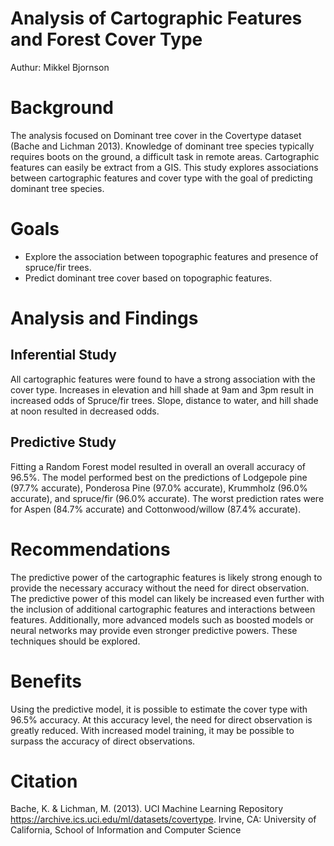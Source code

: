 # Analysis of Cartographic Features and Forest Cover Type
Authur: Mikkel Bjornson

# Background
The analysis focused on Dominant tree cover in the Covertype dataset (Bache and Lichman 2013). Knowledge of dominant tree species typically requires boots on the ground, a difficult task in remote areas. Cartographic features can easily be extract from a GIS. This study explores associations between cartographic features and cover type with the goal of predicting dominant tree species. 
# Goals
-	Explore the association between topographic features and presence of spruce/fir trees.
-	Predict dominant tree cover based on topographic features. 
# Analysis and Findings
## Inferential Study
All cartographic features were found to have a strong association with the cover type. Increases in elevation and hill shade at 9am and 3pm result in increased odds of Spruce/fir trees. Slope, distance to water, and hill shade at noon resulted in decreased odds. 
## Predictive Study
Fitting a Random Forest model resulted in overall an overall accuracy of 96.5%. The model performed best on the predictions of Lodgepole pine (97.7% accurate), Ponderosa Pine (97.0% accurate), Krummholz (96.0% accurate), and spruce/fir (96.0% accurate). The worst prediction rates were for Aspen (84.7% accurate) and Cottonwood/willow (87.4% accurate).   
# Recommendations 
The predictive power of the cartographic features is likely strong enough to provide the necessary accuracy without the need for direct observation. The predictive power of this model can likely be increased even further with the inclusion of additional cartographic features and interactions between features. Additionally, more advanced models such as boosted models or neural networks may provide even stronger predictive powers. These techniques should be explored. 
# Benefits
Using the predictive model, it is possible to estimate the cover type with 96.5% accuracy. At this accuracy level, the need for direct observation is greatly reduced. With increased model training, it may be possible to surpass the accuracy of direct observations. 
# Citation 
Bache, K. & Lichman, M. (2013). UCI Machine Learning Repository https://archive.ics.uci.edu/ml/datasets/covertype. Irvine, CA: University of California, School of Information and Computer Science
